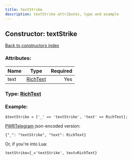 ```yaml
---
title: textStrike
description: textStrike attributes, type and example
---
```

## Constructor: textStrike  
[Back to constructors index](index.md)



### Attributes:

| Name     |    Type       | Required |
|----------|:-------------:|---------:|
|text|[RichText](../types/RichText.md) | Yes|



### Type: [RichText](../types/RichText.md)


### Example:

```
$textStrike = ['_' => 'textStrike', 'text' => RichText];
```  

[PWRTelegram](https://pwrtelegram.xyz) json-encoded version:

```
{"_": "textStrike", "text": RichText}
```


Or, if you're into Lua:  


```
textStrike={_='textStrike', text=RichText}

```


